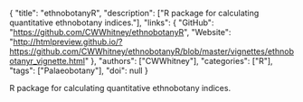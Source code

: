 {
  "title": "ethnobotanyR",
  "description": ["R package for calculating quantitative ethnobotany indices."],
  "links": {
    "GitHub": "https://github.com/CWWhitney/ethnobotanyR",
    "Website": "http://htmlpreview.github.io/?https://github.com/CWWhitney/ethnobotanyR/blob/master/vignettes/ethnobotanyr_vignette.html"
  },
  "authors": ["CWWhitney"],
  "categories": ["R"],
  "tags": ["Palaeobotany"],
  "doi": null
}

<!-- Generated by csv2md.R – do not edit by hand -->

R package for calculating quantitative ethnobotany indices.